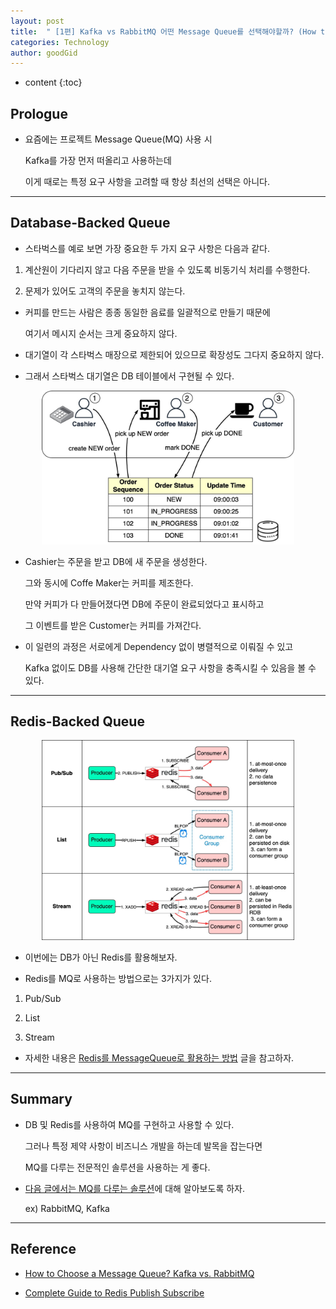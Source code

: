 ```yaml
---
layout: post
title:  " [1편] Kafka vs RabbitMQ 어떤 Message Queue를 선택해야할까? (How to Choose a Message Queue? Kafka vs. RabbitMQ) "
categories: Technology
author: goodGid
---
```

* content
{:toc}

## Prologue

* 요즘에는 프로젝트 Message Queue(MQ) 사용 시 

  Kafka를 가장 먼저 떠올리고 사용하는데
  
  이게 때로는 특정 요구 사항을 고려할 때 항상 최선의 선택은 아니다.


---

## Database-Backed Queue

* 스타벅스를 예로 보면 가장 중요한 두 가지 요구 사항은 다음과 같다.

1. 계산원이 기다리지 않고 다음 주문을 받을 수 있도록 비동기식 처리를 수행한다.

2. 문제가 있어도 고객의 주문을 놓치지 않는다.

* 커피를 만드는 사람은 종종 동일한 음료를 일괄적으로 만들기 때문에 

  여기서 메시지 순서는 크게 중요하지 않다. 
  
* 대기열이 각 스타벅스 매장으로 제한되어 있으므로 확장성도 그다지 중요하지 않다.

* 그래서 스타벅스 대기열은 DB 테이블에서 구현될 수 있다.

<center> <img src="/assets/img/tech/Tech-How-to-Choose-a-Message-Queue-1_1.png" style="max-width: 80%;"> </center>

* Cashier는 주문을 받고 DB에 새 주문을 생성한다.

  그와 동시에 Coffe Maker는 커피를 제조한다.

  만약 커피가 다 만들어졌다면 DB에 주문이 완료되었다고 표시하고

  그 이벤트를 받은 Customer는 커피를 가져간다.

* 이 일련의 과정은 서로에게 Dependency 없이 병렬적으로 이뤄질 수 있고

  Kafka 없이도 DB를 사용해 간단한 대기열 요구 사항을 충족시킬 수 있음을 볼 수 있다.


---

## Redis-Backed Queue

<center> <img src="/assets/img/tech/Tech-How-to-Choose-a-Message-Queue-1_2.png" style="max-width: 80%;"> </center>

* 이번에는 DB가 아닌 Redis를 활용해보자.

* Redis를 MQ로 사용하는 방법으로는 3가지가 있다.

1. Pub/Sub

2. List

3. Stream

* 자세한 내용은 [Redis를 MessageQueue로 활용하는 방법]({{site.url}}/Redis-We-Use-Redis-As-Message-Queue) 글을 참고하자.

---

## Summary

* DB 및 Redis를 사용하여 MQ를 구현하고 사용할 수 있다.

  그러나 특정 제약 사항이 비즈니스 개발을 하는데 발목을 잡는다면
  
  MQ를 다루는 전문적인 솔루션을 사용하는 게 좋다.

* [다음 글에서는 MQ를 다루는 솔루션]({site.url}/Tech-How-To-Choose-A-Message-Queue-2)에 대해 알아보도록 하자.

  ex) RabbitMQ, Kafka

---

## Reference

* [How to Choose a Message Queue? Kafka vs. RabbitMQ](https://blog.bytebytego.com/p/how-to-choose-a-message-queue-kafka)

* [Complete Guide to Redis Publish Subscribe](https://www.geeksforgeeks.org/redis-publish-subscribe/)
